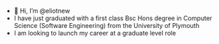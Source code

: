 - 👋 Hi, I’m @eliotnew
- I have just graduated with a first class Bsc Hons degree in Computer Science (Software Engineering) from the University of Plymouth 
- I am looking to launch my career at a graduate level role

<!---
eliotnew/eliotnew is a ✨ special ✨ repository because its `README.md` (this file) appears on your GitHub profile.
You can click the Preview link to take a look at your changes.
--->
